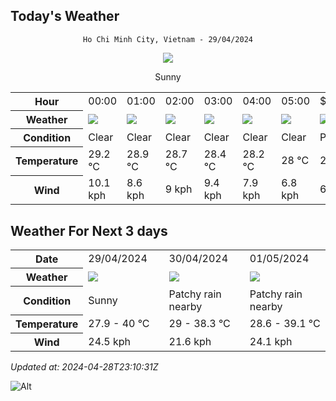 ## Today's Weather
<div align="center">

`Ho Chi Minh City, Vietnam - 29/04/2024`

<img src="https://cdn.weatherapi.com/weather/64x64/day/113.png"/>

Sunny

</div>


<table>
    <tr>
        <th>Hour</th>
          <td>00:00</div>   <td>01:00</div>   <td>02:00</div>   <td>03:00</div>   <td>04:00</div>   <td>05:00</div>   <td>$${\color{red}06:00}$$</td>   <td>07:00</div>   <td>08:00</div>   <td>09:00</div>   <td>10:00</div>   <td>11:00</div>   <td>12:00</div>   <td>13:00</div>   <td>14:00</div>   <td>15:00</div>   <td>16:00</div>   <td>17:00</div>   <td>18:00</div>   <td>19:00</div>   <td>20:00</div>   <td>21:00</div>   <td>22:00</div>   <td>23:00</div> 
    </tr>
    <tr>
        <th>Weather</th>
        <td><img src="https://cdn.weatherapi.com/weather/64x64/night/113.png"></img></td><td><img src="https://cdn.weatherapi.com/weather/64x64/night/113.png"></img></td><td><img src="https://cdn.weatherapi.com/weather/64x64/night/113.png"></img></td><td><img src="https://cdn.weatherapi.com/weather/64x64/night/113.png"></img></td><td><img src="https://cdn.weatherapi.com/weather/64x64/night/113.png"></img></td><td><img src="https://cdn.weatherapi.com/weather/64x64/night/113.png"></img></td><td><img src="https://cdn.weatherapi.com/weather/64x64/day/116.png"></img></td><td><img src="https://cdn.weatherapi.com/weather/64x64/day/113.png"></img></td><td><img src="https://cdn.weatherapi.com/weather/64x64/day/113.png"></img></td><td><img src="https://cdn.weatherapi.com/weather/64x64/day/113.png"></img></td><td><img src="https://cdn.weatherapi.com/weather/64x64/day/113.png"></img></td><td><img src="https://cdn.weatherapi.com/weather/64x64/day/113.png"></img></td><td><img src="https://cdn.weatherapi.com/weather/64x64/day/113.png"></img></td><td><img src="https://cdn.weatherapi.com/weather/64x64/day/113.png"></img></td><td><img src="https://cdn.weatherapi.com/weather/64x64/day/113.png"></img></td><td><img src="https://cdn.weatherapi.com/weather/64x64/day/113.png"></img></td><td><img src="https://cdn.weatherapi.com/weather/64x64/day/113.png"></img></td><td><img src="https://cdn.weatherapi.com/weather/64x64/day/113.png"></img></td><td><img src="https://cdn.weatherapi.com/weather/64x64/day/113.png"></img></td><td><img src="https://cdn.weatherapi.com/weather/64x64/night/113.png"></img></td><td><img src="https://cdn.weatherapi.com/weather/64x64/night/113.png"></img></td><td><img src="https://cdn.weatherapi.com/weather/64x64/night/113.png"></img></td><td><img src="https://cdn.weatherapi.com/weather/64x64/night/113.png"></img></td><td><img src="https://cdn.weatherapi.com/weather/64x64/night/113.png"></img></td>
    </tr>
    <tr>
        <th>Condition</th>
        <td width="200px">Clear </td><td width="200px">Clear </td><td width="200px">Clear </td><td width="200px">Clear </td><td width="200px">Clear </td><td width="200px">Clear </td><td width="200px">Partly cloudy</td><td width="200px">Sunny</td><td width="200px">Sunny</td><td width="200px">Sunny</td><td width="200px">Sunny</td><td width="200px">Sunny</td><td width="200px">Sunny</td><td width="200px">Sunny</td><td width="200px">Sunny</td><td width="200px">Sunny</td><td width="200px">Sunny</td><td width="200px">Sunny</td><td width="200px">Sunny</td><td width="200px">Clear </td><td width="200px">Clear </td><td width="200px">Clear </td><td width="200px">Clear </td><td width="200px">Clear </td>
    </tr>
    <tr>
        <th>Temperature</th>
        <td>29.2 °C</td><td>28.9 °C</td><td>28.7 °C</td><td>28.4 °C</td><td>28.2 °C</td><td>28 °C</td><td>29 °C</td><td>29.8 °C</td><td>31.7 °C</td><td>33.9 °C</td><td>36.2 °C</td><td>38.1 °C</td><td>39.2 °C</td><td>39.8 °C</td><td>39.9 °C</td><td>39.1 °C</td><td>37.5 °C</td><td>35.1 °C</td><td>32.4 °C</td><td>30.8 °C</td><td>30.6 °C</td><td>30.3 °C</td><td>30.2 °C</td><td>30.1 °C</td>
    </tr>
    <tr>
        <th>Wind</th>
        <td>10.1 kph</td><td>8.6 kph</td><td>9 kph</td><td>9.4 kph</td><td>7.9 kph</td><td>6.8 kph</td><td>6.1 kph</td><td>6.8 kph</td><td>8.3 kph</td><td>7.6 kph</td><td>6.5 kph</td><td>7.2 kph</td><td>9 kph</td><td>13.3 kph</td><td>18.7 kph</td><td>24.1 kph</td><td>24.5 kph</td><td>24.1 kph</td><td>24.1 kph</td><td>22.3 kph</td><td>19.1 kph</td><td>15.8 kph</td><td>15.8 kph</td><td>15.1 kph</td>
    </tr>
</table>


## Weather For Next 3 days


<table>
    <tr>
        <th>Date</th>
        <td>29/04/2024</td><td>30/04/2024</td><td>01/05/2024</td>
    </tr>
    <tr>
        <th>Weather</th>
        <td><img src="https://cdn.weatherapi.com/weather/64x64/day/113.png"></img></td><td><img src="https://cdn.weatherapi.com/weather/64x64/day/176.png"></img></td><td><img src="https://cdn.weatherapi.com/weather/64x64/day/176.png"></img></td>
    </tr>
    <tr>
        <th>Condition</th>
        <td width="200px">Sunny</td><td width="200px">Patchy rain nearby</td><td width="200px">Patchy rain nearby</td>
    </tr>
    <tr>
        <th>Temperature</th>
        <td>27.9 -  40 °C</td><td>29 -  38.3 °C</td><td>28.6 -  39.1 °C</td>
    </tr>
    <tr>
        <th>Wind</th>
        <td>24.5 kph</td><td>21.6 kph</td><td>24.1 kph</td>
    </tr>
</table>


*Updated at: 2024-04-28T23:10:31Z*

![Alt](https://repobeats.axiom.co/api/embed/7d451ae2cdef1648d2e14e5cc714356b2ebae209.svg "Repobeats analytics image")